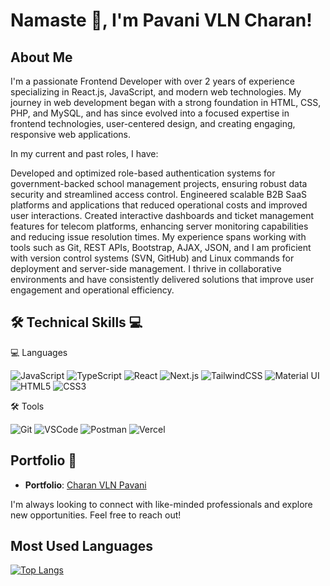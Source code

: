 # Namaste 🙏, I'm Pavani VLN Charan!

## About Me
I'm a passionate Frontend Developer with over 2 years of experience specializing in React.js, JavaScript, and modern web technologies. My journey in web development began with a strong foundation in HTML, CSS, PHP, and MySQL, and has since evolved into a focused expertise in frontend technologies, user-centered design, and creating engaging, responsive web applications.

In my current and past roles, I have:

Developed and optimized role-based authentication systems for government-backed school management projects, ensuring robust data security and streamlined access control.
Engineered scalable B2B SaaS platforms and applications that reduced operational costs and improved user interactions.
Created interactive dashboards and ticket management features for telecom platforms, enhancing server monitoring capabilities and reducing issue resolution times.
My experience spans working with tools such as Git, REST APIs, Bootstrap, AJAX, JSON, and I am proficient with version control systems (SVN, GitHub) and Linux commands for deployment and server-side management. I thrive in collaborative environments and have consistently delivered solutions that improve user engagement and operational efficiency.




## 🛠 Technical Skills 💻

 💻 Languages  
 
![JavaScript](https://skillicons.dev/icons?i=js)
![TypeScript](https://skillicons.dev/icons?i=ts)
![React](https://skillicons.dev/icons?i=react)
![Next.js](https://skillicons.dev/icons?i=next)
![TailwindCSS](https://skillicons.dev/icons?i=tailwind)
![Material UI](https://skillicons.dev/icons?i=materialui)
![HTML5](https://skillicons.dev/icons?i=html)
![CSS3](https://skillicons.dev/icons?i=css)

 🛠 Tools  
 
![Git](https://skillicons.dev/icons?i=git)
![VSCode](https://skillicons.dev/icons?i=vscode)
![Postman](https://skillicons.dev/icons?i=postman)
![Vercel](https://skillicons.dev/icons?i=vercel)




## Portfolio 🔗

- **Portfolio**: [Charan VLN Pavani](https://charanvlnpavani.in)

I'm always looking to connect with like-minded professionals and explore new opportunities. Feel free to reach out!




## Most Used Languages
[![Top Langs](https://github-readme-stats.vercel.app/api/top-langs/?username=charanvlnpavani&layout=compact&theme=radical)](https://github.com/charanvlnpavani)
